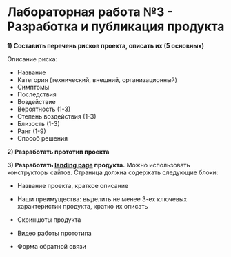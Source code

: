 Лабораторная работа №3 - Разработка и публикация продукта
=========================================================

__1) Составить перечень рисков проекта, описать их (5 основных)__

Описание риска:
- Название
- Категория (технический, внешний, организационный)
- Симптомы
- Последствия
- Воздействие
- Вероятность (1-3)
- Степень воздействия (1-3)
- Близость (1-3)
- Ранг (1-9)
- Способ решения

__2) Разработать прототип проекта__

__3) Разработать [landing page](https://ru.wikipedia.org/wiki/%D0%A6%D0%B5%D0%BB%D0%B5%D0%B2%D0%B0%D1%8F_%D1%81%D1%82%D1%80%D0%B0%D0%BD%D0%B8%D1%86%D0%B0) продукта.__ Можно использовать конструкторы сайтов. Страница должна содержать следующие блоки:

  - Название проекта, краткое описание
 
  - Наши преимущества: выделить не менее 3-ех ключевых характеристик продукта, кратко их описать
 
  - Скриншоты продукта
 
  - Видео работы прототипа
 
  - Форма обратной связи 
 
 

